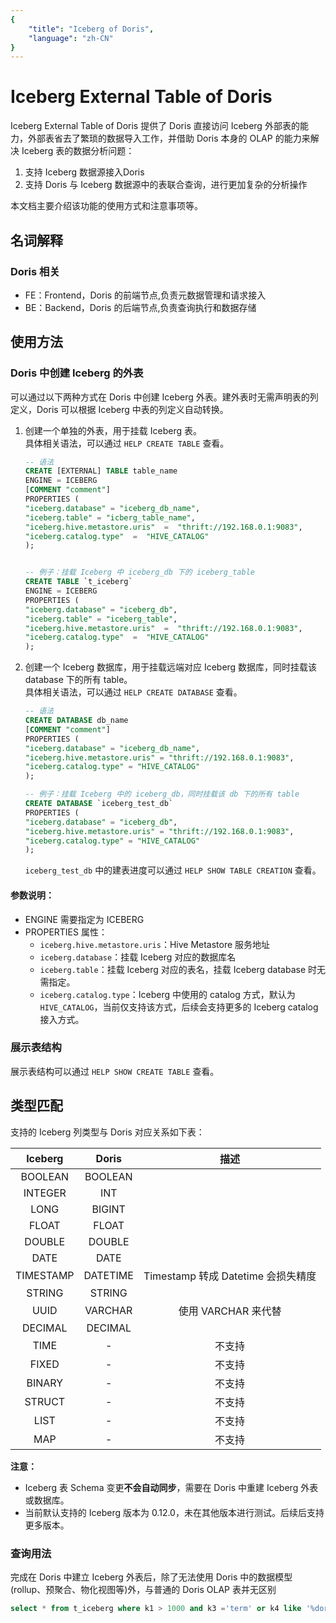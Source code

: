 ```yaml
---
{
    "title": "Iceberg of Doris",
    "language": "zh-CN"
}
---
```


<!-- 
Licensed to the Apache Software Foundation (ASF) under one
or more contributor license agreements.  See the NOTICE file
distributed with this work for additional information
regarding copyright ownership.  The ASF licenses this file
to you under the Apache License, Version 2.0 (the
"License"); you may not use this file except in compliance
with the License.  You may obtain a copy of the License at

  http://www.apache.org/licenses/LICENSE-2.0

Unless required by applicable law or agreed to in writing,
software distributed under the License is distributed on an
"AS IS" BASIS, WITHOUT WARRANTIES OR CONDITIONS OF ANY
KIND, either express or implied.  See the License for the
specific language governing permissions and limitations
under the License.
-->

# Iceberg External Table of Doris

Iceberg External Table of Doris 提供了 Doris 直接访问 Iceberg 外部表的能力，外部表省去了繁琐的数据导入工作，并借助 Doris 本身的 OLAP 的能力来解决 Iceberg 表的数据分析问题：

 1. 支持 Iceberg 数据源接入Doris
 2. 支持 Doris 与 Iceberg 数据源中的表联合查询，进行更加复杂的分析操作

本文档主要介绍该功能的使用方式和注意事项等。

## 名词解释

### Doris 相关

* FE：Frontend，Doris 的前端节点,负责元数据管理和请求接入
* BE：Backend，Doris 的后端节点,负责查询执行和数据存储

## 使用方法

### Doris 中创建 Iceberg 的外表

可以通过以下两种方式在 Doris 中创建 Iceberg 外表。建外表时无需声明表的列定义，Doris 可以根据 Iceberg 中表的列定义自动转换。

1. 创建一个单独的外表，用于挂载 Iceberg 表。  
   具体相关语法，可以通过 `HELP CREATE TABLE` 查看。

    ```sql
    -- 语法
    CREATE [EXTERNAL] TABLE table_name 
    ENGINE = ICEBERG
    [COMMENT "comment"]
    PROPERTIES (
    "iceberg.database" = "iceberg_db_name",
    "iceberg.table" = "icberg_table_name",
    "iceberg.hive.metastore.uris"  =  "thrift://192.168.0.1:9083",
    "iceberg.catalog.type"  =  "HIVE_CATALOG"
    );


    -- 例子：挂载 Iceberg 中 iceberg_db 下的 iceberg_table 
    CREATE TABLE `t_iceberg` 
    ENGINE = ICEBERG
    PROPERTIES (
    "iceberg.database" = "iceberg_db",
    "iceberg.table" = "iceberg_table",
    "iceberg.hive.metastore.uris"  =  "thrift://192.168.0.1:9083",
    "iceberg.catalog.type"  =  "HIVE_CATALOG"
    );
    ```

2. 创建一个 Iceberg 数据库，用于挂载远端对应 Iceberg 数据库，同时挂载该 database 下的所有 table。  
   具体相关语法，可以通过 `HELP CREATE DATABASE` 查看。

    ```sql
    -- 语法
    CREATE DATABASE db_name 
    [COMMENT "comment"]
    PROPERTIES (
    "iceberg.database" = "iceberg_db_name",
    "iceberg.hive.metastore.uris" = "thrift://192.168.0.1:9083",
    "iceberg.catalog.type" = "HIVE_CATALOG"
    );

    -- 例子：挂载 Iceberg 中的 iceberg_db，同时挂载该 db 下的所有 table
    CREATE DATABASE `iceberg_test_db`
    PROPERTIES (
    "iceberg.database" = "iceberg_db",
    "iceberg.hive.metastore.uris" = "thrift://192.168.0.1:9083",
    "iceberg.catalog.type" = "HIVE_CATALOG"
    );
    ```

    `iceberg_test_db` 中的建表进度可以通过 `HELP SHOW TABLE CREATION` 查看。

#### 参数说明：

- ENGINE 需要指定为 ICEBERG
- PROPERTIES 属性：
    - `iceberg.hive.metastore.uris`：Hive Metastore 服务地址
    - `iceberg.database`：挂载 Iceberg 对应的数据库名
    - `iceberg.table`：挂载 Iceberg 对应的表名，挂载 Iceberg database 时无需指定。
    - `iceberg.catalog.type`：Iceberg 中使用的 catalog 方式，默认为 `HIVE_CATALOG`，当前仅支持该方式，后续会支持更多的 Iceberg catalog 接入方式。

### 展示表结构

展示表结构可以通过 `HELP SHOW CREATE TABLE` 查看。
    
## 类型匹配

支持的 Iceberg 列类型与 Doris 对应关系如下表：

|  Iceberg  | Doris  |             描述              |
| :------: | :----: | :-------------------------------: |
|   BOOLEAN  | BOOLEAN  |                         |
|   INTEGER   |  INT  |                       |
|   LONG | BIGINT |              |
|   FLOAT   | FLOAT |  |
|   DOUBLE  | DOUBLE |  |
|   DATE  | DATE |  |
|   TIMESTAMP   |  DATETIME  | Timestamp 转成 Datetime 会损失精度 |
|   STRING   |  STRING  |                                   |
|   UUID  | VARCHAR | 使用 VARCHAR 来代替 | 
|   DECIMAL  | DECIMAL |  |
|   TIME  | - | 不支持 |
|   FIXED  | - | 不支持 |
|   BINARY  | - | 不支持 |
|   STRUCT  | - | 不支持 |
|   LIST  | - | 不支持 |
|   MAP  | - | 不支持 |

**注意：** 
- Iceberg 表 Schema 变更**不会自动同步**，需要在 Doris 中重建 Iceberg 外表或数据库。
- 当前默认支持的 Iceberg 版本为 0.12.0，未在其他版本进行测试。后续后支持更多版本。

### 查询用法

完成在 Doris 中建立 Iceberg 外表后，除了无法使用 Doris 中的数据模型(rollup、预聚合、物化视图等)外，与普通的 Doris OLAP 表并无区别

```sql
select * from t_iceberg where k1 > 1000 and k3 ='term' or k4 like '%doris';
```
